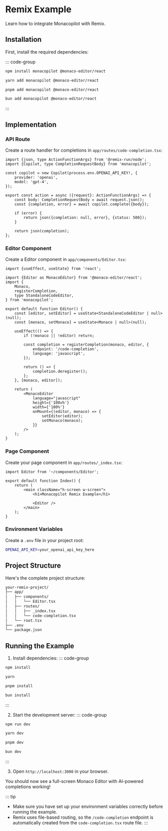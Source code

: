 # Remix Example

Learn how to integrate Monacopilot with Remix.

## Installation

First, install the required dependencies:

::: code-group

```bash [npm]
npm install monacopilot @monaco-editor/react
```

```bash [yarn]
yarn add monacopilot @monaco-editor/react
```

```bash [pnpm]
pnpm add monacopilot @monaco-editor/react
```

```bash [bun]
bun add monacopilot @monaco-editor/react
```

:::

## Implementation

### API Route

Create a route handler for completions in `app/routes/code-completion.tsx`:

```tsx
import {json, type ActionFunctionArgs} from '@remix-run/node';
import {Copilot, type CompletionRequestBody} from 'monacopilot';

const copilot = new Copilot(process.env.OPENAI_API_KEY!, {
    provider: 'openai',
    model: 'gpt-4',
});

export const action = async ({request}: ActionFunctionArgs) => {
    const body: CompletionRequestBody = await request.json();
    const {completion, error} = await copilot.complete({body});

    if (error) {
        return json({completion: null, error}, {status: 500});
    }

    return json(completion);
};
```

### Editor Component

Create a Editor component in `app/components/Editor.tsx`:

```tsx
import {useEffect, useState} from 'react';

import {Editor as MonacoEditor} from '@monaco-editor/react';
import {
    Monaco,
    registerCompletion,
    type StandaloneCodeEditor,
} from 'monacopilot';

export default function Editor() {
    const [editor, setEditor] = useState<StandaloneCodeEditor | null>(null);
    const [monaco, setMonaco] = useState<Monaco | null>(null);

    useEffect(() => {
        if (!monaco || !editor) return;

        const completion = registerCompletion(monaco, editor, {
            endpoint: '/code-completion',
            language: 'javascript',
        });

        return () => {
            completion.deregister();
        };
    }, [monaco, editor]);

    return (
        <MonacoEditor
            language="javascript"
            height={'100vh'}
            width={'100%'}
            onMount={(editor, monaco) => {
                setEditor(editor);
                setMonaco(monaco);
            }}
        />
    );
}
```

### Page Component

Create your page component in `app/routes/_index.tsx`:

```tsx
import Editor from '~/components/Editor';

export default function Index() {
    return (
        <main className="h-screen w-screen">
            <h1>Monacopilot Remix Example</h1>

            <Editor />
        </main>
    );
}
```

### Environment Variables

Create a `.env` file in your project root:

```bash
OPENAI_API_KEY=your_openai_api_key_here
```

## Project Structure

Here's the complete project structure:

```txt
your-remix-project/
├── app/
│   ├── components/
│   │   └── Editor.tsx
│   ├── routes/
│   │   ├── _index.tsx
│   │   └── code-completion.tsx
│   └── root.tsx
├── .env
└── package.json
```

## Running the Example

1. Install dependencies:
   ::: code-group

```bash [npm]
npm install
```

```bash [yarn]
yarn
```

```bash [pnpm]
pnpm install
```

```bash [bun]
bun install
```

:::

2. Start the development server:
   ::: code-group

```bash [npm]
npm run dev
```

```bash [yarn]
yarn dev
```

```bash [pnpm]
pnpm dev
```

```bash [bun]
bun dev
```

:::

3. Open `http://localhost:3000` in your browser.

You should now see a full-screen Monaco Editor with AI-powered completions working!

::: tip

- Make sure you have set up your environment variables correctly before running the example.
- Remix uses file-based routing, so the `/code-completion` endpoint is automatically created from the `code-completion.tsx` route file.
  :::

